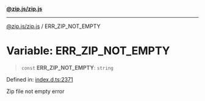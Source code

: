 [**@zip.js/zip.js**](../README.md)

***

[@zip.js/zip.js](../globals.md) / ERR\_ZIP\_NOT\_EMPTY

# Variable: ERR\_ZIP\_NOT\_EMPTY

> `const` **ERR\_ZIP\_NOT\_EMPTY**: `string`

Defined in: [index.d.ts:2371](https://github.com/gildas-lormeau/zip.js/blob/a8683b5808f1a1fcac8b2988f79c4fbbc6b3e88f/index.d.ts#L2371)

Zip file not empty error
